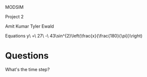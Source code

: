 MODSIM 

Project 2

Amit Kumar
Tyler Ewald

Equations
y\ =\ 27\ -\ 43\sin^{2}\left(\frac{x}{\frac{180}{\pi}}\right)

<h1>Questions</h1>
<p>What's the time step?</p>
